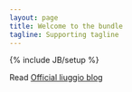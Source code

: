```yaml
---
layout: page
title: Welcome to the bundle
tagline: Supporting tagline
---
```

{% include JB/setup %}

Read [Official liuggio blog](http://welcometothebundle.com)


 


